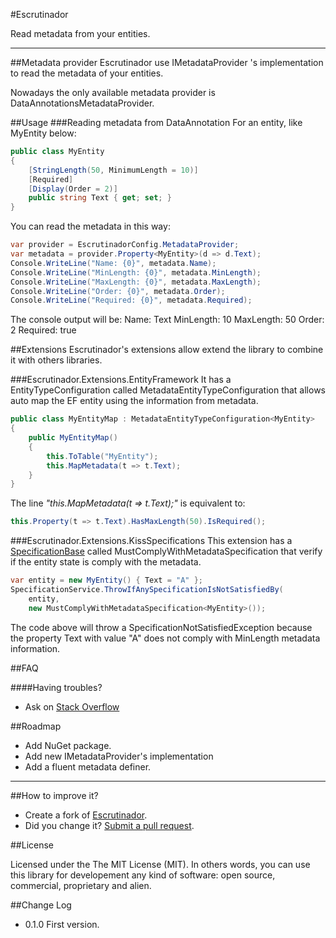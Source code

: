 #Escrutinador

Read metadata from your entities.

--------
##Metadata provider
Escrutinador use IMetadataProvider 's implementation to read the metadata of your entities.

Nowadays the only available metadata provider is DataAnnotationsMetadataProvider.


##Usage
###Reading metadata from DataAnnotation
For an entity, like MyEntity below:

```csharp
public class MyEntity
{
    [StringLength(50, MinimumLength = 10)]
    [Required]
    [Display(Order = 2)]
    public string Text { get; set; }
}
```

You can read the metadata in this way:
```csharp
var provider = EscrutinadorConfig.MetadataProvider;
var metadata = provider.Property<MyEntity>(d => d.Text);
Console.WriteLine("Name: {0}", metadata.Name);
Console.WriteLine("MinLength: {0}", metadata.MinLength);
Console.WriteLine("MaxLength: {0}", metadata.MaxLength);
Console.WriteLine("Order: {0}", metadata.Order);
Console.WriteLine("Required: {0}", metadata.Required);
```
The console output will be:
Name: Text
MinLength: 10
MaxLength: 50
Order: 2
Required: true

##Extensions
Escrutinador's extensions allow extend the library to combine it with others libraries.

###Escrutinador.Extensions.EntityFramework
It has a EntityTypeConfiguration called MetadataEntityTypeConfiguration that allows auto map the EF entity using the information from metadata.

```csharp
public class MyEntityMap : MetadataEntityTypeConfiguration<MyEntity>
{
    public MyEntityMap()
    {
        this.ToTable("MyEntity");		
        this.MapMetadata(t => t.Text);		
    }
}
```
The line *"this.MapMetadata(t => t.Text);"*	is equivalent to:
```csharp
this.Property(t => t.Text).HasMaxLength(50).IsRequired();
```
###Escrutinador.Extensions.KissSpecifications
This extension has a [SpecificationBase](http://github.com/giacomelli/KissSpecification) called MustComplyWithMetadataSpecification that verify if the entity state is comply with the metadata.

```csharp
var entity = new MyEntity() { Text = "A" };
SpecificationService.ThrowIfAnySpecificationIsNotSatisfiedBy(
	entity, 
	new MustComplyWithMetadataSpecification<MyEntity>());
```  

The code above will throw a SpecificationNotSatisfiedException because the property Text with value "A" does not comply with MinLength metadata information.

##FAQ

####Having troubles? 
 - Ask on [Stack Overflow](http://stackoverflow.com/search?q=Escrutinador)

##Roadmap

  - Add NuGet package.
  - Add new IMetadataProvider's implementation
  - Add a fluent metadata definer.
 
--------

##How to improve it?
- Create a fork of [Escrutinador](https://github.com/giacomelli/Escrutinador/fork). 
- Did you change it? [Submit a pull request](https://github.com/giacomelli/Escrutinador/pull/new/master).


##License

Licensed under the The MIT License (MIT).
In others words, you can use this library for developement any kind of software: open source, commercial, proprietary and alien.


##Change Log
 - 0.1.0 First version.
